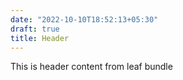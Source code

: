 ```yaml
---
date: "2022-10-10T18:52:13+05:30"
draft: true
title: Header
---
```


This is header content from leaf bundle
